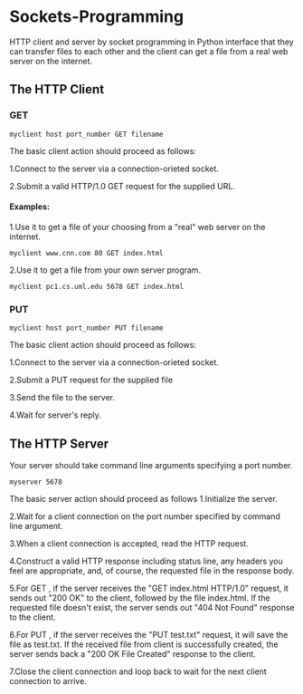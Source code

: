 # Sockets-Programming
HTTP client and server by socket programming in Python interface that they can
transfer files to each other and the client can get a file from a real web server on the internet.

## The HTTP Client
### GET 
```
myclient host port_number GET filename
```
The basic client action should proceed as follows:

1.Connect to the server via a connection-orieted socket.

2.Submit a valid HTTP/1.0 GET request for the supplied URL.

#### Examples:

1.Use it to get a file of your choosing from a "real" web server on the internet.
```
myclient www.cnn.com 80 GET index.html
```
2.Use it to get a file from your own server program.
```
myclient pc1.cs.uml.edu 5678 GET index.html
```
### PUT
```
myclient host port_number PUT filename
```
The basic client action should proceed as follows:

1.Connect to the server via a connection-orieted socket.

2.Submit a PUT request for the supplied file

3.Send the file to the server.

4.Wait for server's reply.
## The HTTP Server
Your server should take command line arguments specifying a port number.
```
myserver 5678
```
The basic server action should proceed as follows
1.Initialize the server.

2.Wait for a client connection on the port number specified by command line argument.

3.When a client connection is accepted, read the HTTP request.

4.Construct a valid HTTP response including status line, any headers you feel are appropriate, and, of course, the requested file in the response body.

5.For GET , if the server receives the "GET index.html HTTP/1.0" request, it sends out "200 OK" to the client, followed by the file index.html. If the requested file doesn't exist, the server sends out "404 Not Found" response to the client.

6.For PUT , if the server receives the "PUT test.txt" request, it will save the file as test.txt. If the received file from client is successfully created, the server sends back a "200 OK File Created" response to the client.

7.Close the client connection and loop back to wait for the next client connection to arrive.


